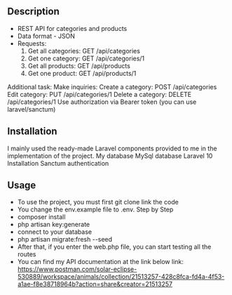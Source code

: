 ## Description
- REST API for categories and products
- Data format - JSON
- Requests:
     1) Get all categories: GET /api/categories
     2) Get one category: GET /api/categories/1
     1) Get all products: GET /api/products
     2) Get one product: GET /api/products/1

Additional task:
Make inquiries:
     Create a category: POST /api/categories
     Edit category: PUT /api/categories/1
     Delete a category: DELETE /api/categories/1
Use authorization via Bearer token (you can use laravel/sanctum)

## Installation

I mainly used the ready-made Laravel components provided to me in the implementation of the project.
My database MySql database
Laravel 10
Installation Sanctum authentication

## Usage

- To use the project, you must first git clone link the code
- You change the env.example file to .env. Step by Step
- composer install
- php artisan key:generate
- connect to your database
- php artisan migrate:fresh --seed   
- After that, if you enter the web.php file, you can start testing all the routes
- You can find my API documentation at the link below
 link: https://www.postman.com/solar-eclipse-530889/workspace/animals/collection/21513257-428c8fca-fd4a-4f53-a1ae-f8e38718964b?action=share&creator=21513257


